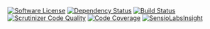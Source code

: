 [![Software License](https://img.shields.io/badge/license-MIT-brightgreen.svg)](LICENSE) [![Dependency Status](https://www.versioneye.com/user/projects/5441aa34e70de490c30002e5/badge.svg?style=flat)](https://www.versioneye.com/user/projects/5441aa34e70de490c30002e5) [![Build Status](https://travis-ci.org/ArthurHlt/sphring.svg?branch=dev)](https://travis-ci.org/ArthurHlt/sphring) [![Scrutinizer Code Quality](https://scrutinizer-ci.com/g/ArthurHlt/sphring/badges/quality-score.png?b=dev)](https://scrutinizer-ci.com/g/ArthurHlt/sphring/?branch=dev) [![Code Coverage](https://scrutinizer-ci.com/g/ArthurHlt/sphring/badges/coverage.png?b=dev)](https://scrutinizer-ci.com/g/ArthurHlt/sphring/?branch=dev)
[![SensioLabsInsight](https://insight.sensiolabs.com/projects/99d94bef-8457-4395-a5c6-809ef2af1b4a/small.png)](https://insight.sensiolabs.com/projects/99d94bef-8457-4395-a5c6-809ef2af1b4a)
